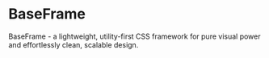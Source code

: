 # BaseFrame
BaseFrame - a lightweight, utility-first CSS framework for pure visual power and effortlessly clean, scalable design.

